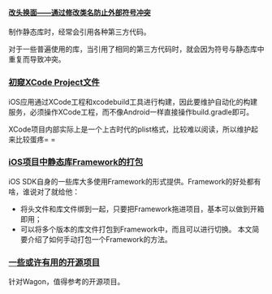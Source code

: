 #### [改头换面——通过修改类名防止外部符号冲突](source/blog/mangle-classname.html)
制作静态库时，经常会引用各种第三方代码。

对于一些普遍使用的库，当引用了相同的第三方代码时，就会因为符号与静态库中重复而导致冲突。

### [初窥XCode Project文件](http://gitlab.corp.qunar.com/chao.meng/wagonguide/blob/master/ios/inside-xcode-project.md)

iOS应用通过XCode工程和xcodebuild工具进行构建，因此要维护自动化的构建服务，必须操作XCode工程，而不像Android一样直接操作build.gradle即可。

XCode项目内部实际上是一个上古时代的plist格式，比较难以阅读，所以维护起来比较蛋疼= =

### [iOS项目中静态库Framework的打包](http://gitlab.corp.qunar.com/chao.meng/wagonguide/blob/master/ios/ios-framework-package.md)
iOS SDK自身的一些库大多使用Framework的形式提供。Framework的好处都有啥，谁说对了就给他：

* 将头文件和库文件绑到一起，只要把Framework拖进项目，基本可以做到开箱即用；
* 可以将多个版本的库文件打包到Framework中，而且可以进行切换。
本文简要介绍了如何手动打包一个Framework的方法。

### [一些或许有用的开源项目](http://gitlab.corp.qunar.com/chao.meng/wagonguide/blob/master/ios/open-source.md)
针对Wagon，值得参考的开源项目。
